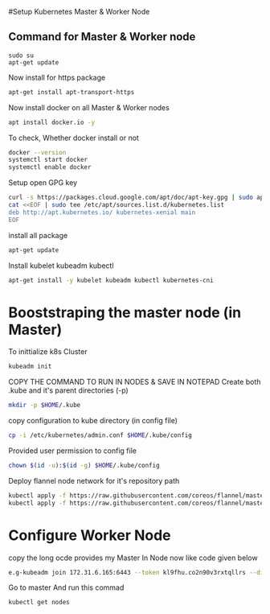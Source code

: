 #Setup Kubernetes Master & Worker Node 
## Command for Master & Worker node
```
sudo su
apt-get update
```
Now install for https package
```sh
apt-get install apt-transport-https
```
Now install docker on all Master & Worker nodes
```sh
apt install docker.io -y
```
To check, Whether docker install or not
```sh
docker --version
systemctl start docker 
systemctl enable docker
```
Setup open GPG key
```sh
curl -s https://packages.cloud.google.com/apt/doc/apt-key.gpg | sudo apt-key add -
cat <<EOF | sudo tee /etc/apt/sources.list.d/kubernetes.list
deb http://apt.kubernetes.io/ kubernetes-xenial main
EOF
```
install all package
```sh
apt-get update
```
Install kubelet kubeadm kubectl 
```sh
apt-get install -y kubelet kubeadm kubectl kubernetes-cni
```
# Booststraping the master node (in Master)
To inittialize k8s Cluster
```sh
kubeadm init
```
COPY THE COMMAND TO RUN IN NODES & SAVE IN NOTEPAD
Create both .kube and it's parent directories (-p)
```sh
mkdir -p $HOME/.kube
```
copy configuration to kube directory (in config file)
```sh
cp -i /etc/kubernetes/admin.conf $HOME/.kube/config
```
Provided user permission to config file
```sh
chown $(id -u):$(id -g) $HOME/.kube/config
```
Deploy flannel node network for it's repository path 
```sh
kubectl apply -f https://raw.githubusercontent.com/coreos/flannel/master/Documentation/kube-flannel.yml
kubectl apply -f https://raw.githubusercontent.com/coreos/flannel/master/Documentation/k8s-manifests/kube-flannel-rbac.yml
```

# Configure Worker Node 
copy the long ocde provides my Master In Node now like code given below
```sh
e.g-kubeadm join 172.31.6.165:6443 --token kl9fhu.co2n90v3rxtqllrs --discovery-token-ca-cert-hash sha256:b0f8003d23dbf445..............
```
Go to master And run this commad 
```sh
kubectl get nodes
```

